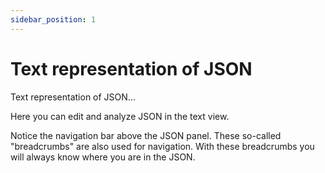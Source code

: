 ```yaml
---
sidebar_position: 1
---
```


# Text representation of JSON

Text representation of JSON...

Here you can edit and analyze JSON in the text view.

Notice the navigation bar above the JSON panel.
These so-called "breadcrumbs" are also used for navigation.
With these breadcrumbs you will always know where you are in the JSON.
